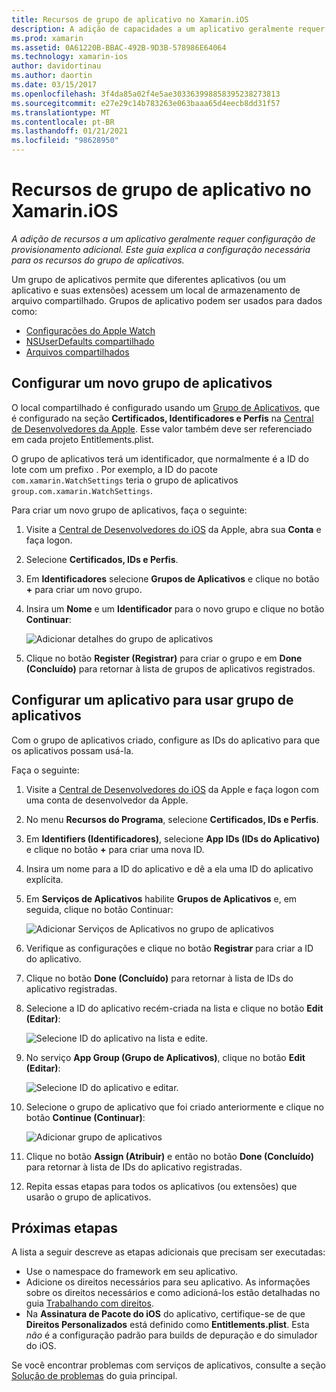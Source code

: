 ```yaml
---
title: Recursos de grupo de aplicativo no Xamarin.iOS
description: A adição de capacidades a um aplicativo geralmente requer uma configuração de provisionamento adicional. Este guia explica a configuração necessária para as funcionalidades do Grupo de aplicativos.
ms.prod: xamarin
ms.assetid: 0A61220B-BBAC-492B-9D3B-578986E64064
ms.technology: xamarin-ios
author: davidortinau
ms.author: daortin
ms.date: 03/15/2017
ms.openlocfilehash: 3f4da85a02f4e5ae303363998858395238273813
ms.sourcegitcommit: e27e29c14b783263e063baaa65d4eecb8dd31f57
ms.translationtype: MT
ms.contentlocale: pt-BR
ms.lasthandoff: 01/21/2021
ms.locfileid: "98628950"
---
```

# <a name="app-group-capabilities-in-xamarinios"></a>Recursos de grupo de aplicativo no Xamarin.iOS

_A adição de recursos a um aplicativo geralmente requer configuração de provisionamento adicional. Este guia explica a configuração necessária para os recursos do grupo de aplicativos._

Um grupo de aplicativos permite que diferentes aplicativos (ou um aplicativo e suas extensões) acessem um local de armazenamento de arquivo compartilhado. Grupos de aplicativo podem ser usados para dados como:

* [Configurações do Apple Watch](~/ios/watchos/app-fundamentals/settings.md)
* [NSUserDefaults compartilhado](~/ios/app-fundamentals/user-defaults.md)
* [Arquivos compartilhados](~/ios/watchos/app-fundamentals/parent-app.md#files)

## <a name="configure-a-new-app-group"></a>Configurar um novo grupo de aplicativos

O local compartilhado é configurado usando um [Grupo de Aplicativos](https://developer.apple.com/library/content/documentation/Miscellaneous/Reference/EntitlementKeyReference/Chapters/EnablingAppSandbox.html#//apple_ref/doc/uid/TP40011195-CH4-SW19), que é configurado na seção **Certificados, Identificadores e Perfis** na [Central de Desenvolvedores da Apple](https://developer.apple.com/account/). Esse valor também deve ser referenciado em cada projeto Entitlements.plist.

O grupo de aplicativos terá um identificador, que normalmente é a ID do lote com um prefixo . Por exemplo, a ID do pacote `com.xamarin.WatchSettings` teria o grupo de aplicativos `group.com.xamarin.WatchSettings`.

Para criar um novo grupo de aplicativos, faça o seguinte:

1. Visite a [Central de Desenvolvedores do iOS](https://developer.apple.com/account/) da Apple, abra sua **Conta** e faça logon.
2. Selecione **Certificados, IDs e Perfis**.
3. Em **Identificadores** selecione **Grupos de Aplicativos** e clique no botão **+** para criar um novo grupo.
4. Insira um **Nome** e um **Identificador** para o novo grupo e clique no botão **Continuar**: 
   
    ![Adicionar detalhes do grupo de aplicativos](app-groups-capabilities-images/image52.png)

5. Clique no botão **Register (Registrar)** para criar o grupo e em **Done (Concluído)** para retornar à lista de grupos de aplicativos registrados.

## <a name="configure-an-app-to-use-app-groups"></a>Configurar um aplicativo para usar grupo de aplicativos

Com o grupo de aplicativos criado, configure as IDs do aplicativo para que os aplicativos possam usá-la.

Faça o seguinte:

1. Visite a [Central de Desenvolvedores do iOS](https://developer.apple.com/account/) da Apple e faça logon com uma conta de desenvolvedor da Apple.
2. No menu **Recursos do Programa**, selecione **Certificados, IDs e Perfis**.
3. Em **Identifiers (Identificadores)**, selecione **App IDs (IDs do Aplicativo)** e clique no botão **+** para criar uma nova ID.
4. Insira um nome para a ID do aplicativo e dê a ela uma ID do aplicativo explícita.
5. Em **Serviços de Aplicativos** habilite **Grupos de Aplicativos** e, em seguida, clique no botão Continuar:

    ![Adicionar Serviços de Aplicativos no grupo de aplicativos](app-groups-capabilities-images/image53.png)

6. Verifique as configurações e clique no botão **Registrar** para criar a ID do aplicativo.
7. Clique no botão **Done (Concluído)** para retornar à lista de IDs do aplicativo registradas.
8. Selecione a ID do aplicativo recém-criada na lista e clique no botão **Edit (Editar)**:

    ![Selecione ID do aplicativo na lista e edite.](app-groups-capabilities-images/image54.png)

9. No serviço **App Group (Grupo de Aplicativos)**, clique no botão **Edit (Editar)**:

    ![Selecione ID do aplicativo e editar.](app-groups-capabilities-images/image55.png)

10. Selecione o grupo de aplicativo que foi criado anteriormente e clique no botão **Continue (Continuar)**:

    ![Adicionar grupo de aplicativos](app-groups-capabilities-images/image56.png)

11. Clique no botão **Assign (Atribuir)** e então no botão **Done (Concluído)** para retornar à lista de IDs do aplicativo registradas.
12. Repita essas etapas para todos os aplicativos (ou extensões) que usarão o grupo de aplicativos.

## <a name="next-steps"></a>Próximas etapas

A lista a seguir descreve as etapas adicionais que precisam ser executadas:

* Use o namespace do framework em seu aplicativo.
* Adicione os direitos necessários para seu aplicativo. As informações sobre os direitos necessários e como adicioná-los estão detalhadas no guia [Trabalhando com direitos](~/ios/deploy-test/provisioning/entitlements.md).
* Na **Assinatura de Pacote do iOS** do aplicativo, certifique-se de que **Direitos Personalizados** está definido como **Entitlements.plist**. Esta _não_ é a configuração padrão para builds de depuração e do simulador do iOS.

Se você encontrar problemas com serviços de aplicativos, consulte a seção [Solução de problemas](~/ios/deploy-test/provisioning/capabilities/index.md) do guia principal.
